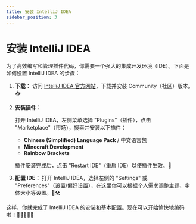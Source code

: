 ```yaml
---
title: 安装 IntelliJ IDEA
sidebar_position: 3
---
```


# 安装 IntelliJ IDEA

为了高效编写和管理插件代码，你需要一个强大的集成开发环境（IDE）。下面是如何设置 IntelliJ IDEA 的步骤：

1. **下载：** 访问 [IntelliJ IDEA 官方网站](https://www.jetbrains.com/idea/download/)，下载并安装 Community（社区）版本。📥

2. **安装插件：**

   打开 IntelliJ IDEA，左侧菜单选择 "Plugins"（插件），点击 "Marketplace"（市场），搜索并安装以下插件：

   - **Chinese (Simplified) Language Pack** / 中文语言包
   - **Minecraft Development**
   - **Rainbow Brackets**

   插件安装完成后，点击 "Restart IDE"（重启 IDE）以使插件生效。🔄

3. **配置 IDE：** 打开 IntelliJ IDEA，选择左侧的 "Settings" 或 "Preferences"（设置/偏好设置），在这里你可以根据个人需求调整主题、字体大小等设置。🎨🛠️

这样，你就完成了 IntelliJ IDEA 的安装和基本配置。现在可以开始愉快地编码啦！🚀👨‍💻👩‍💻
